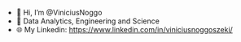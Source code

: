 - 👋 Hi, I’m @ViniciusNoggo
- 👀 Data Analytics, Engineering and Science
- 🌐 My Linkedin: https://www.linkedin.com/in/viniciusnoggoszeki/

<!---
ViniciusNoggo/ViniciusNoggo is a ✨ special ✨ repository because its `README.md` (this file) appears on your GitHub profile.
You can click the Preview link to take a look at your changes.
--->
